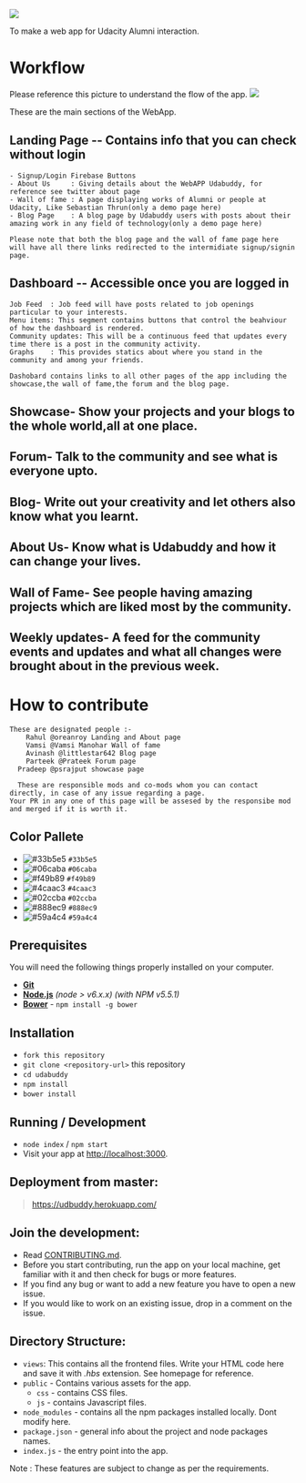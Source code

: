 ![](https://user-images.githubusercontent.com/27431066/38867057-815c3ee8-4260-11e8-995f-77e7d9035947.png)

To make a web app for Udacity Alumni interaction. 

# Workflow  

Please reference this picture to understand the flow of the app.
![](http://res.cloudinary.com/dvxx5f4hr/image/upload/v1524759367/1-Home_dyuujq.png)

These are the main sections of the WebApp.
 
## Landing Page -- Contains info that you can check without login
  
    - Signup/Login Firebase Buttons    
    - About Us     : Giving details about the WebAPP Udabuddy, for reference see twitter about page
    - Wall of fame : A page displaying works of Alumni or people at Udacity, Like Sebastian Thrun(only a demo page here)
    - Blog Page    : A blog page by Udabuddy users with posts about their amazing work in any field of technology(only a demo page here)

    Please note that both the blog page and the wall of fame page here will have all there links redirected to the intermidiate signup/signin page.

## Dashboard -- Accessible once you are logged in 
 	 
    Job Feed  : Job feed will have posts related to job openings particular to your interests.
    Menu items: This segment contains buttons that control the beahviour of how the dashboard is rendered.
    Community updates: This will be a continuous feed that updates every time there is a post in the community activity.
    Graphs    : This provides statics about where you stand in the community and among your friends. 
	  
	Dashobard contains links to all other pages of the app including the showcase,the wall of fame,the forum and the blog page.

## Showcase- Show your projects and your blogs to the whole world,all at one place.

## Forum- Talk to the community and see what is everyone upto.

## Blog- Write out your creativity and let others also know what you learnt.

## About Us- Know what is Udabuddy and how it can change your lives.

## Wall of Fame- See people having amazing projects which are liked most by the community.

## Weekly updates- A feed for the community events and updates and what all changes were brought about in the previous week.

# How to contribute
	These are designated people :-
		Rahul @oreanroy Landing and About page
		Vamsi @Vamsi Manohar Wall of fame
		Avinash @littlestar642 Blog page
		Parteek @Prateek Forum page
	  Pradeep @psrajput showcase page

	  These are responsible mods and co-mods whom you can contact directly, in case of any issue regarding a page.
    Your PR in any one of this page will be assesed by the responsibe mod and merged if it is worth it.

## Color Pallete
- ![#33b5e5](https://placehold.it/15/f03c15/000000?text=+) `#33b5e5`
- ![#06caba](https://placehold.it/15/c5f015/000000?text=+) `#06caba`
- ![#f49b89](https://placehold.it/15/1589F0/000000?text=+) `#f49b89`
- ![#4caac3](https://placehold.it/15/c5f015/000000?text=+) `#4caac3`
- ![#02ccba](https://placehold.it/15/1589F0/000000?text=+) `#02ccba`
- ![#888ec9](https://placehold.it/15/c5f015/000000?text=+) `#888ec9`
- ![#59a4c4](https://placehold.it/15/1589F0/000000?text=+) `#59a4c4`
	  

## Prerequisites

You will need the following things properly installed on your computer.

* **[Git](https://git-scm.com/)**
* **[Node.js](https://nodejs.org/)** *(node > v6.x.x)* *(with NPM v5.5.1)*
* **[Bower](https://bower.io/)** - `npm install -g bower`


## Installation

* `fork this repository`
* `git clone <repository-url>` this repository
* `cd udabuddy `
* `npm install`
* `bower install`


## Running / Development

* `node index` / `npm start`
* Visit your app at [http://localhost:3000](http://localhost:3000).


## Deployment from master:
>   https://udbuddy.herokuapp.com/

## Join the development:

* Read [CONTRIBUTING.md](https://github.com/UdacityFrontEndScholarship/udabuddy/blob/master/CONTRIBUTING.md).
* Before you start contributing, run the app on your local machine, get familiar with it and then check for bugs 
or more features.
* If you find any bug or want to add a new feature you have to open a new issue.
* If you would like to work on an existing issue, drop in a comment on the issue.


## Directory Structure:

- `views`: This contains all the frontend files. Write your HTML code here and save it with *.hbs* extension. See 
           homepage for reference.
- `public` - Contains various assets for the app.
  - `css` - contains CSS files.
  - `js` - contains Javascript files.
- `node_modules` - contains all the npm packages installed locally. Dont modify here.
- `package.json` - general info about the project and node packages names.
- `index.js` - the entry point into the app.


Note : These features are subject to change as per the requirements.
